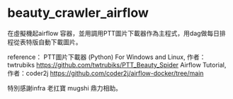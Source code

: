 # beauty_crawler_airflow
在虛擬機起airflow 容器，並用調用PTT圖片下載器作為主程式，用dag做每日排程從表特版自動下載圖片。 

reference：
PTT圖片下載器 (Python) For Windows and Linux, 作者：twtrubiks 
https://github.com/twtrubiks/PTT_Beauty_Spider
Airflow Tutorial, 作者：coder2j
https://github.com/coder2j/airflow-docker/tree/main

特別感謝infra 老扛寶 mugshi 鼎力相助。
